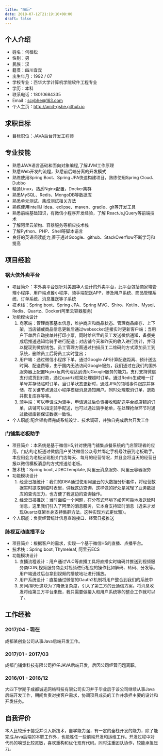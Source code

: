 ```yaml
---
title: "简历"
date: 2018-07-12T21:19:16+08:00
draft: false
---
```

## 个人介绍
* 姓名：何桂松
* 性别：男
* 民族：汉
* 籍贯：四川宜宾
* 出生年月：1992 / 07
* 学校专业：西华大学计算机学院软件工程专业    
* 学历：本科
* 联系电话：18010684335
* Email：scybhe@163.com
* 个人主页：http://amit-gshe.github.io

## 求职目标
* 目标职位：JAVA后台开发工程师

## 专业技能
* 熟悉JAVA语言基础和面向对象编程,了解JVM工作原理
* 熟悉Web开发的流程，熟悉前后端分离的开发模式
* 熟练使用Spring Boot、Spring JPA快速构建项目，熟练使用Spring Cloud、Dubbo 
* 精通Linux，熟悉Nginx配置，Docker集群
* 熟悉MySQL、Redis、MongoDB等数据库
* 熟悉单元测试、集成测试相关方法 
* 熟练使用IntelliJ Idea、eclipse、maven、gradle、git等开发工具
* 熟悉前端基础知识，有微信小程序开发经验，了解 ReactJs,jQuery等前端技术 
* 了解阿里云架构、容器服务等相应技术栈
* 了解Python、PHP、Shell等脚本语言
* 良好的英语阅读能力,善于通过Google、github、StackOverflow不断学习和提高

## 项目经验

### 锅大侠外卖平台
* 项目简介：本外卖平台是针对美国华人设计的外卖平台，此平台包括商家端管理小程序、用户端点餐小程序、骑手端配送APP，涉及用户系统、商品管理系统、订单系统、消息推送等子系统
* 技术栈：Spring boot、Spring JPA、Spring MVC、Shiro、Kotlin、Mysql、Redis、Quartz、Docker(阿里云容器服务)
* 功能模块设计
	1. 商家端：管理商家基本信息，维护商店和商品状态、管理商品库存、上下架，当店铺或商品信息更新后通过websocket连接实时更新客户端；当用户下单后自动接单并打印小票，同时给店里的员工发送微信通知，备餐完成后推送通知给骑手进行配送；对店铺今天和昨天的收入进行统计，并可以提现到微信钱包。员工管理方面通过扫描员工二维码的方式添加员工到系统，删除员工后将员工实时登出； 
	2. 用户端：通过微信小程序下单，通过Google API计算配送距离、预计送达时间、配送费等，由于国内无法访问Google服务，我们通过在我们的国外服务器上配置Nginx反向代理达到访问Google服务的能力。支付支持微信支付或货到付款，通过quartz框架处理超时订单。通过Redis生成唯一订单号并存储临时订单。当订单状态更新时，通过JPA的领域事件跟踪并存储，在关键节点通过小程序模板消息通知用户。同时处理取消订单，退款并恢复库存等等。
	3. 骑手端：可以申请成为骑手，申请通过后负责接收和配送平台或店铺的订单，店铺可以指定骑手配送，也可以通过骑手抢单，在处理抢单环节时通过数据库锁保证数据一致性。
* 个人职能:配合架构师完成系统设计、技术调研，并独自完成后台开发工作

### 门铺集老板助手
* 项目简介：本系统是基于微信H5,针对使用门铺集点餐系统的门店管理者的应用。门店的老板通过微信用户关注微信公众号并绑定手机号注册到老板助手。本应用会为老板呈现相关门店每天、每月的经营情况，并且会将当天的经营日报以微信模板消息的方式推送给老板。
* 技术栈：Spring boot, JDBCTemplate, 阿里云消息服务、阿里云容器服务
* 功能模块设计
	1. 经营日报统计：我们的DBA通过使用阿里云的大数据分析套件，将经营数据实时提取到临时表里，供我这边查询，这样做的好处是减轻了业务数据库的查询压力，也方便了我这边的查询操作。
	2. 经营日报推送：当时面临一个问题，在分布式环境下如何可靠地发送延时消息，这里我们引入了阿里的消息服务，它本身支持延时消息（近来才发现Quartz框架本身支持集群方法，这种实现方式更优雅）。
* 个人职能：负责经营统计信息查询接口、经营日报推送

### 脉视互动直播平台
* 项目简介：根据客户的需求，实现一个基于微信H5的直播、点播平台。
* 技术栈：Spring boot, Thymeleaf, 阿里云ECS
* 功能模块设计
	1. 直播流程设计：用户通过VLC等直播工具将直播实时编码并推送到视频服务商CDN,视频服务商会对视频进行相应的操作比如解码、转码、分发等。用户端通过后台拿到视频的播放地址进行播放。
	2. 用户系统设计：直接通过微信的Oauth2机制将用户整合到我们的系统中
	3. 房间/聊天:这块为了降低复杂度，引入了第三方的云通信方案，将消息收发将给第三方平台来做，我只需要做接入和用户系统等的整合工作就可以了。

## 工作经验
### 2017/04 - 现在
成都某创业公司从事Java后端开发工作。

### 2017/01 - 2017/03
成都门铺集科技有限公司担任JAVA后端开发，后因公司经营问题离职。 

### 2016/01 - 2016/12
大四下学期于成都诚迅网络科技有限公司实习并于毕业后于该公司继续从事Java后端开发工作，期间负责对接客户需求，协调项目成员的工作并承担主要的设计和开发任务。

## 自我评价
本人比较乐于接受并引入新技术，自学能力强，有一定的全栈开发的能力，除了能完成Java后端的本职工作外，也能胜任一些前端开发和运维工作。开发过程中对代码的嗅觉比较灵敏，喜欢重构和优化现有代码。同时注重团队协作，较能承担压力。
